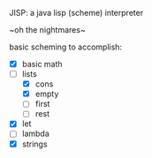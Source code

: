 JISP: a java lisp (scheme) interpreter

~oh the nightmares~

basic scheming to accomplish:

 - [x] basic math
 - [ ] lists
     - [x] cons
     - [x] empty
     - [ ] first
     - [ ] rest
 - [x] let
 - [ ] lambda
 - [x] strings

